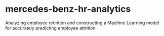 # mercedes-benz-hr-analytics
Analyzing employee retintion and constructing a Machine Learning model for accurately predicting employee attrition
